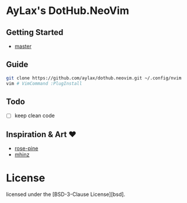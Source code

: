 # AyLax's DotHub.NeoVim


## Getting Started
- [master](https://github.com/aylax/dothub.neovim.git) 


## Guide
```sh
git clone https://github.com/aylax/dothub.neovim.git ~/.config/nvim
vim # VimCommand :PlugInstall
```


## Todo
- [ ] keep clean code


## Inspiration & Art :heart:
- [rose-pine](https://github.com/rose-pine/rose-pine-theme)
- [mhinz](https://github.com/mhinz/vim-startify)


# License
licensed under the [BSD-3-Clause License][bsd].

